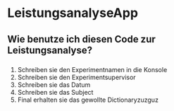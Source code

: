 # LeistungsanalyseApp
## Wie benutze ich diesen Code zur Leistungsanalyse?
### 
1. Schreiben sie den Experimentnamen in die Konsole
2. Schreiben sie den Experimentsupervisor
3. Schreiben sie das Datum
4. Schreiben sie das Subject
5. Final erhalten sie das gewollte Dictionaryzuzguz
